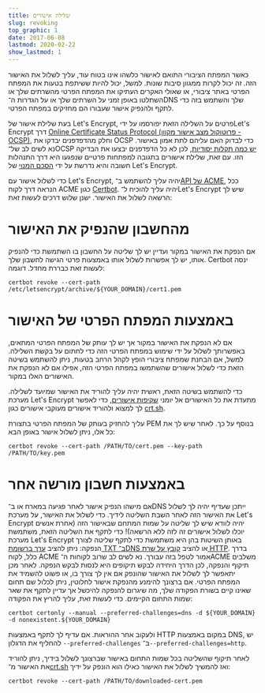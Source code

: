 ```yaml
---
title: שלילת אישורים
slug: revoking
top_graphic: 1
date: 2017-06-08
lastmod: 2020-02-22
show_lastmod: 1
---
```



כאשר המפתח הציבורי התואם לאישור כלשהו אינו בטוח עוד, עליך לשלול את האישור הזה. זה יכול לקרות ממגוון סיבות שונות. למשל, יכול להיות ששיתפת בטעות את המפתח הפרטי באתר ציבורי, או שאולי האקרים העתיקו את המפתח הפרטי מהשרתים שלך או השתלטו באופן זמני על השרתים שלך או על הגדרות ה־DNS שלך והשתמש בזה כדי לתקף ולהנפיק אישור שעבורו הם מחזיקים במפתח הפרטי.

בעת שלילת אישור של Let's Encrypt, פרטים על השלילה הזאת יפורסמו על ידיLet's Encrypt דרך [Online Certificate Status Protocol (פרוטוקול מצב אישור מקוון - OCSP)](https://en.wikipedia.org/wiki/Online_Certificate_Status_Protocol), וחלק מהדפדפנים יבדקו את OCSP כדי לבדוק האם עליהם לתת אמון באישור. נא לשים לב של־OCSP [יש כמה תקלות יסודיות](https://www.imperialviolet.org/2011/03/18/revocation.html), לכן לא כל הדפדפנים יבצעו את הבדיקה הזו. עם זאת, שלילת אישורים בתגובה למפתחות פרטיים שנפגעו היא דרך התנהלות חשובה והיא נדרשת על ידי [הסכם המנוי](/repository) של Let's Encrypt.

כדי לשלול אישור עם Let's Encrypt, יהיה עליך להשתמש ב־[API של ACME](https://github.com/letsencrypt/boulder/blob/master/docs/acme-divergences.md), ככל הנראה דרך לקוח ACME כגון [Certbot](https://certbot.eff.org/). יהיה עליך להוכיח ל־Let's Encrypt שיש לך הרשאה לשלול את האישור. ישנן שלוש דרכים לעשות זאת:

# מהחשבון שהנפיק את האישור

אם הנפקת את האישור במקור ועדיין יש לך שליטה על החשבון בו השתמשת כדי להנפיק אותו, יש לך אפשרות לשלול אותו באמצעות פרטי הגישה לחשבון שלך. Certbot ינסה לעשות זאת כבררת מחדל. דוגמה:

```
certbot revoke --cert-path /etc/letsencrypt/archive/${YOUR_DOMAIN}/cert1.pem
```

# באמצעות המפתח הפרטי של האישור

אם לא הנפקת את האישור במקור אך יש לך עותק של המפתח הפרטי המתאים, באפשרותך לשלול על ידי שימוש במפתח הפרטי הזה כדי לחתום על בקשת השלילה. למשל, אם הבחנת שמפתח ציבורי הופץ לקהל הרחב בטעות, ניתן להשתמש בשיטה הזאת כדי לשלול אישורים שהשתמשו במפתח הפרטי הזה, אפילו אם לא הנפקת את האישורים האלו במקור.

כדי להשתמש בשיטה הזאת, ראשית יהיה עליך להוריד את האישור שמיועד לשלילה. מערכת Let's Encrypt מתעדת את כל האישורים אל יומני [שקיפות אישורים](https://www.certificate-transparency.org/), כדי לאפשר לך למצוא ולהוריד אישורים מעוקבי אישורים כגון [crt.sh](https://crt.sh/).

עליך להחזיק בעותק של המפתח הפרטי בתצורת PEM בנוסף על כך. לאחר שיש לך את כל אלו, ניתן לשלול אישור באופן הבא:

```
certbot revoke --cert-path /PATH/TO/cert.pem --key-path /PATH/TO/key.pem
```

# באמצעות חשבון מורשה אחר

אם מישהו הנפיק אישור לאחר פגיעה במארח או ב־DNS ייתכן שעדיף יהיה לך לשלול את האישור הזה לאחר השבת השליטה לידיך. כדי לשלול את האישור, על מערכת Let's Encrypt יהיה לוודא שיש לך שליטה על שמות המתחם שבאישור הזה (אחרת אנשים יוכלו לשלול אישורים זה לזה ללא הרשאה)! כדי לתקף את השליטה הזאת, משתמשת מערכת Let's Encrypt באותן השיטות בהן היא משתמשת כדי לתקף שליטה לצורך הנפקה: ניתן להציב [ערך ברשומת TXT ב־DNS ](https://tools.ietf.org/html/rfc8555#section-8.4) או להציב [קובץ על שרת HTTP](https://tools.ietf.org/html/rfc8555#section-8.3). בדרך כלל, לקוח ACME אמור לטפל בזה עבורך. נא לשים לב שרוב לקוחות ה־ACME משלבים תיקוף והנפקה, לכן הדרך היחידה לבקש תיקופים היא לנסות לבקש הנפקה. לאחר מכן יתאפשר לך לשלול את האישור שהונפק אם אין לך צורך בו, או פשוט להשמיד את המפתח הפרטי. אם ברצונך להימנע מהנפקת אישור לחלוטין, ניתן לכלול שם תחום שאינו קיים בשורת הפקודה שלך, מה שיגרום להנפקה להיכשל אך עדיין לתקף את שאר שמות התחום הקיימים. כדי לעשות זאת, עליך להריץ את הפקודה:

```
certbot certonly --manual --preferred-challenges=dns -d ${YOUR_DOMAIN} -d nonexistent.${YOUR_DOMAIN}
```

ולעקוב אחר ההוראות. אם עדיף לך לתקף באמצעות HTTP במקום באמצעות DNS, יש להחליף את הדגלון `‎--preferred-challenges` ב־`‎--preferred-challenges=http`.

לאחר תיקוף שהשליטה בכל שמות התחום באישור שברצונך לשלול בידיך, ניתן להוריד את האישור מ־[crt.sh](https://crt.sh/) ואז להמשיך לשלול את האישור כאילו הוא הונפק על ידיך:

```
certbot revoke --cert-path /PATH/TO/downloaded-cert.pem
```

